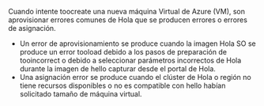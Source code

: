 Cuando intente toocreate una nueva máquina Virtual de Azure (VM), son aprovisionar errores comunes de Hola que se producen errores o errores de asignación.

* Un error de aprovisionamiento se produce cuando la imagen Hola SO se produce un error tooload debido a los pasos de preparación de tooincorrect o debido a seleccionar parámetros incorrectos de Hola durante la imagen de hello capturar desde el portal de Hola.
* Una asignación error se produce cuando el clúster de Hola o región no tiene recursos disponibles o no es compatible con hello habían solicitado tamaño de máquina virtual.

